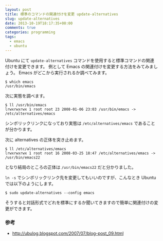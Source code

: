 ```yaml
---
layout: post
title: 標準のコマンドの関連付けを変更 update-alternatives
slug: update-alternatives
date: 2013-10-19T18:17:35+00:00
comments: true
categories: programming
tags:
  - emacs
  - ubuntu
---
```


Ubuntu にて `update-alternatives` コマンドを使用すると標準コマンドの関連付けを変更できます。
例として Emacs の関連付けを変更する方法をみてみましょう。
Emacs がどこから実行されるか調べてみます。

    $ which emacs
    /usr/bin/emacs

次に実態を調べます。

    $ ll /usr/bin/emacs
    lrwxrwxrwx 1 root root 23 2008-01-06 23:03 /usr/bin/emacs -> /etc/alternatives/emacs

シンボリックリンクになっており実態は `/etc/alternatives/emacs` であることが分かります。

次に alternatives の正体を突き止めます。
    
    $ ll /etc/alternatives/emacs
    lrwxrwxrwx 1 root root 16 2008-03-25 18:47 /etc/alternatives/emacs -> /usr/bin/emacs22

となり結局のところの正体は `/usr/bin/emacs22` だと分かりました。

`ln -s` でシンボリックリンク先を変更してもいいのですが、こんなとき Ubuntu では以下のようにします。

    $ sudo update-alternatives --config emacs

そうすると対話形式でどれを標準にするか聞いてきますので簡単に関連付けの変更ができます。

### 参考
- http://ubulog.blogspot.com/2007/07/blog-post_09.html
